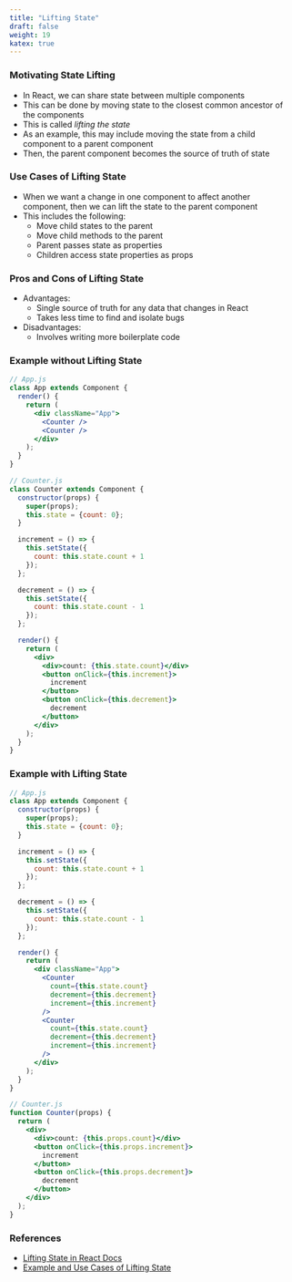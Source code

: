 ```yaml
---
title: "Lifting State"
draft: false
weight: 19
katex: true
---
```


### Motivating State Lifting
- In React, we can share state between multiple components
- This can be done by moving state to the closest common ancestor of the components
- This is called *lifting the state*
- As an example, this may include moving the state from a child component to a parent component
- Then, the parent component becomes the source of truth of state

### Use Cases of Lifting State
- When we want a change in one component to affect another component, then we can lift the state to the parent component
- This includes the following:
	- Move child states to the parent
	- Move child methods to the parent
	- Parent passes state as properties
	- Children access state properties as props

### Pros and Cons of Lifting State
- Advantages:
	- Single source of truth for any data that changes in React
	- Takes less time to find and isolate bugs
- Disadvantages:
	- Involves writing more boilerplate code

### Example without Lifting State

```jsx
// App.js
class App extends Component {
  render() {
    return (
      <div className="App">
        <Counter />
        <Counter />
      </div>
    );
  }
}
```

```jsx
// Counter.js
class Counter extends Component {
  constructor(props) {
    super(props);
    this.state = {count: 0};
  }

  increment = () => {
    this.setState({
      count: this.state.count + 1
    });
  };

  decrement = () => {
    this.setState({
      count: this.state.count - 1
    });
  };

  render() {
    return (
      <div>
        <div>count: {this.state.count}</div>
        <button onClick={this.increment}>
          increment
        </button>
        <button onClick={this.decrement}>
          decrement
        </button>
      </div>
    );
  }
}
```

### Example with Lifting State

```jsx
// App.js
class App extends Component {
  constructor(props) {
    super(props);
    this.state = {count: 0};
  }

  increment = () => {
    this.setState({
      count: this.state.count + 1
    });
  };

  decrement = () => {
    this.setState({
      count: this.state.count - 1
    });
  };

  render() {
    return (
      <div className="App">
        <Counter
          count={this.state.count}
          decrement={this.decrement}
          increment={this.increment}
        />
        <Counter
          count={this.state.count}
          decrement={this.decrement}
          increment={this.increment}
        />
      </div>
    );
  }
}
```

```jsx
// Counter.js
function Counter(props) {
  return (
    <div>
      <div>count: {this.props.count}</div>
      <button onClick={this.props.increment}>
        increment
      </button>
      <button onClick={this.props.decrement}>
        decrement
      </button>
    </div>
  );
}
```

### References
- [Lifting State in React Docs](https://reactjs.org/docs/lifting-state-up.html)
- [Example and Use Cases of Lifting State](https://www.youtube.com/watch?v=ZluNj0-NpNI)

